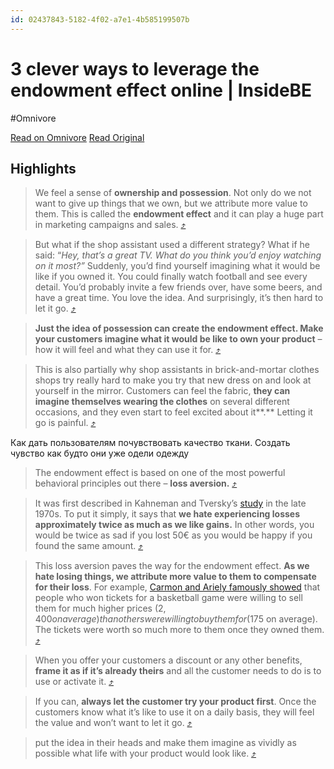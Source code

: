 ```yaml
---
id: 02437843-5182-4f02-a7e1-4b585199507b
---
```


# 3 clever ways to leverage the endowment effect online | InsideBE
#Omnivore

[Read on Omnivore](https://omnivore.app/me/3-clever-ways-to-leverage-the-endowment-effect-online-inside-be-18d39e3271f)
[Read Original](https://insidebe.com/articles/leverage-the-endowment-effect-online/)

## Highlights

> We feel a sense of **ownership and possession**. Not only do we not want to give up things that we own, but we attribute more value to them. This is called the **endowment effect** and it can play a huge part in marketing campaigns and sales. [⤴️](https://omnivore.app/me/3-clever-ways-to-leverage-the-endowment-effect-online-inside-be-18d39e3271f#08d8f2ab-6d67-4f7c-a61a-cf36fe4bdcd8)  

> But what if the shop assistant used a different strategy? What if he said: “_Hey, that’s a great TV._ _What do you think you’d enjoy watching on it most?”_ Suddenly, you’d find yourself imagining what it would be like if you owned it. You could finally watch football and see every detail. You’d probably invite a few friends over, have some beers, and have a great time. You love the idea. And surprisingly, it’s then hard to let it go. [⤴️](https://omnivore.app/me/3-clever-ways-to-leverage-the-endowment-effect-online-inside-be-18d39e3271f#8c77a687-b17f-4594-85f6-8f7c5624cbf9)  

> **Just the idea of possession can create the endowment effect. Make your customers imagine what it would be like to own your product** – how it will feel and what they can use it for. [⤴️](https://omnivore.app/me/3-clever-ways-to-leverage-the-endowment-effect-online-inside-be-18d39e3271f#c863de59-ceb3-4c75-b3a9-13343844fd77)  

> This is also partially why shop assistants in brick-and-mortar clothes shops try really hard to make you try that new dress on and look at yourself in the mirror. Customers can feel the fabric, **they can imagine themselves wearing the clothes** on several different occasions, and they even start to feel excited about it**.** Letting it go is painful. [⤴️](https://omnivore.app/me/3-clever-ways-to-leverage-the-endowment-effect-online-inside-be-18d39e3271f#8b4a7bed-767d-41af-972e-fb532e156667)  

Как дать пользователям почувствовать качество ткани. Создать чувство как будто они уже одели одежду 

> The endowment effect is based on one of the most powerful behavioral principles out there – **loss aversion.** [⤴️](https://omnivore.app/me/3-clever-ways-to-leverage-the-endowment-effect-online-inside-be-18d39e3271f#c1d5b553-a421-4d54-bced-fb62ec972107)  

> It was first described in Kahneman and Tversky’s [study](https://scholar.princeton.edu/sites/default/files/kahneman/files/prospect%5Ftheory.pdf) in the late 1970s. To put it simply, it says that **we hate experiencing losses approximately twice as much as we like gains.** In other words, you would be twice as sad if you lost 50€ as you would be happy if you found the same amount. [⤴️](https://omnivore.app/me/3-clever-ways-to-leverage-the-endowment-effect-online-inside-be-18d39e3271f#b4f8e34d-0c7a-40ce-bdf8-16b0cb74d5ad)  

> This loss aversion paves the way for the endowment effect. **As we hate losing things, we attribute more value to them to compensate for their loss**. For example, [Carmon and Ariely famously showed](https://people.duke.edu/~dandan/webfiles/PapersPI/Value%20Buyer%20and%20Seller.pdf) that people who won tickets for a basketball game were willing to sell them for much higher prices ($2,400 on average) than others were willing to buy them for ($175 on average). The tickets were worth so much more to them once they owned them. [⤴️](https://omnivore.app/me/3-clever-ways-to-leverage-the-endowment-effect-online-inside-be-18d39e3271f#452c6ef6-b41a-4ffa-b859-89ceaf4dceb7)  

> When you offer your customers a discount or any other benefits, **frame it as if it’s already theirs** and all the customer needs to do is to use or activate it. [⤴️](https://omnivore.app/me/3-clever-ways-to-leverage-the-endowment-effect-online-inside-be-18d39e3271f#1b3458b6-cefd-4113-8f82-acfa726b7f12)  

> If you can, **always let the customer try your product first**. Once the customers know what it’s like to use it on a daily basis, they will feel the value and won’t want to let it go. [⤴️](https://omnivore.app/me/3-clever-ways-to-leverage-the-endowment-effect-online-inside-be-18d39e3271f#05093637-1745-436b-b984-6dcad8be44f7)  

> put the idea in their heads and make them imagine as vividly as possible what life with your product would look like. [⤴️](https://omnivore.app/me/3-clever-ways-to-leverage-the-endowment-effect-online-inside-be-18d39e3271f#1bf6a40e-0c8b-49c5-b35e-54de07524f28)  

